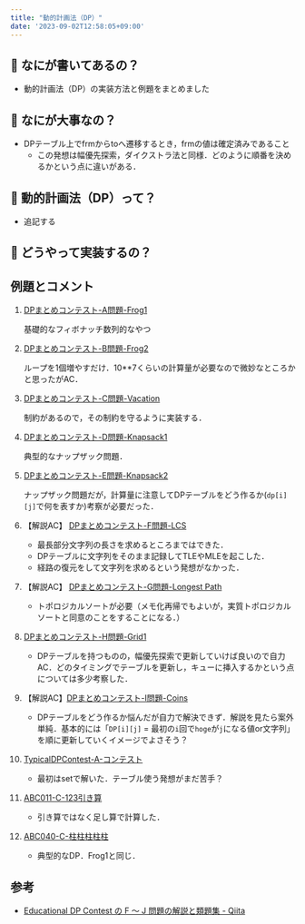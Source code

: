 ```yaml
---
title: "動的計画法（DP）"
date: '2023-09-02T12:58:05+09:00'
---
```

## 🤔 なにが書いてあるの？
- 動的計画法（DP）の実装方法と例題をまとめました
## 🤔 なにが大事なの？
- DPテーブル上でfrmからtoへ遷移するとき，frmの値は確定済みであること
  - この発想は幅優先探索，ダイクストラ法と同様．どのように順番を決めるかという点に違いがある．
## 🤔 動的計画法（DP）って？
- 追記する
## 🤔 どうやって実装するの？

## 例題とコメント
1. [DPまとめコンテスト-A問題-Frog1](https://atcoder.jp/contests/dp/tasks/dp_a)

    基礎的なフィボナッチ数列的なやつ
2. [DPまとめコンテスト-B問題-Frog2](https://atcoder.jp/contests/dp/tasks/dp_b)

    ループを1個増やすだけ．10**7くらいの計算量が必要なので微妙なところかと思ったがAC．
3. [DPまとめコンテスト-C問題-Vacation](https://atcoder.jp/contests/dp/tasks/dp_c)


    制約があるので，その制約を守るように実装する．

4. [DPまとめコンテスト-D問題-Knapsack1](https://atcoder.jp/contests/dp/tasks/dp_d)

    典型的なナップザック問題．

5. [DPまとめコンテスト-E問題-Knapsack2](https://atcoder.jp/contests/dp/tasks/dp_e)

    ナップザック問題だが，計算量に注意してDPテーブルをどう作るか(`dp[i][j]`で何を表すか)考察が必要だった．

6. 【解説AC】 [DPまとめコンテスト-F問題-LCS](https://atcoder.jp/contests/dp/tasks/dp_f)

    - 最長部分文字列の長さを求めるところまではできた．
    - DPテーブルに文字列をそのまま記録してTLEやMLEを起こした．
    - 経路の復元をして文字列を求めるという発想がなかった．

7. 【解説AC】 [DPまとめコンテスト-G問題-Longest Path](https://atcoder.jp/contests/dp/tasks/dp_g)

    - トポロジカルソートが必要（メモ化再帰でもよいが，実質トポロジカルソートと同意のことをすることになる．）

8. [DPまとめコンテスト-H問題-Grid1](https://atcoder.jp/contests/dp/tasks/dp_h)

    - DPテーブルを持つものの，幅優先探索で更新していけば良いので自力AC．どのタイミングでテーブルを更新し，キューに挿入するかという点については多少考察した．

9. 【解説AC】[DPまとめコンテスト-I問題-Coins](https://atcoder.jp/contests/dp/tasks/dp_i)

    - DPテーブルをどう作るか悩んだが自力で解決できず．解説を見たら案外単純．基本的には「`DP[i][j]` = 最初の`i`回で`hoge`が`j`になる値or文字列」を順に更新していくイメージでよさそう？

10. [TypicalDPContest-A-コンテスト](https://atcoder.jp/contests/tdpc/tasks/tdpc_contest)

    - 最初はsetで解いた．テーブル使う発想がまだ苦手？

11. [ABC011-C-123引き算](https://atcoder.jp/contests/abc011/tasks/abc011_3)

    - 引き算ではなく足し算で計算した．

12. [ABC040-C-柱柱柱柱柱](https://atcoder.jp/contests/abc040/tasks/abc040_c)

    - 典型的なDP．Frog1と同じ．

## 参考
- [Educational DP Contest の F ～ J 問題の解説と類題集 - Qiita](https://qiita.com/drken/items/03c7db44ccd27820ea0d)